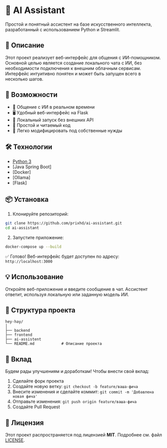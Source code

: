 

# 🤖 AI Assistant

Простой и понятный ассистент на базе искусственного интеллекта, разработанный с использованием Python и Streamlit.

## 🧠 Описание

Этот проект реализует веб-интерфейс для общения с ИИ-помощником. Основной целью является создание локального чата с ИИ, без необходимости подключения к внешним облачным сервисам. Интерфейс интуитивно понятен и может быть запущен всего в несколько шагов.

## 🚀 Возможности

- 💬 Общение с ИИ в реальном времени
- 🖥️ Удобный веб-интерфейс на Flask
- 📁 Локальный запуск без внешних API
- 📜 Простой и читаемый код
- 🧩 Легко модифицировать под собственные нужды

## 🛠️ Технологии

- [Python 3](https://www.python.org/)
- [Java Spring Boot]
- [Docker]
- [Ollama]
- [Flask]

## 📦 Установка

1. Клонируйте репозиторий:

```bash
git clone https://github.com/prixhd/ai-assistant.git
cd ai-assistant
```

2. Запустите приложение:

```bash
docker-compose up --build
```

✅ Готово! Веб-интерфейс будет доступен по адресу: `http://localhost:3000`

## 💡 Использование

Откройте веб-приложение и введите сообщение в чат. Ассистент ответит, используя локальную или заданную модель ИИ. 

## 📁 Структура проекта

```
hey-hay/
│
├── backend               
├── frontend         
├── ai-assistent     
└── README.md            # Описание проекта
```

## 🤝 Вклад

Будем рады улучшениям и доработкам! Чтобы внести свой вклад:

1. Сделайте форк проекта
2. Создайте новую ветку: `git checkout -b feature/ваша-фича`
3. Внесите изменения и сделайте коммит: `git commit -m 'Добавлена новая фича'`
4. Отправьте изменения: `git push origin feature/ваша-фича`
5. Создайте Pull Request

## 📄 Лицензия

Этот проект распространяется под лицензией **MIT**. Подробнее см. файл [LICENSE](LICENSE).
